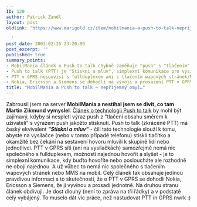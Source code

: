```yaml
---
ID: 120
author: Patrick Zandl
layout: post
oldlink: 'https://www.marigold.cz/item/mobilmania-a-push-to-talk-neprijemny-omyl

  '
post_date: 2003-02-25 23:20:00
post_excerpt: ''
published: true
summary_points:
- MobilMania článek o Push to talk chybně zaměňuje "push" s "tlačením".
- Push to talk (PTT) je "Stiskni a mluv", simplexní komunikace pro vysílačky/telefony.
- PTT v GPRS nesouvisí s fullduplexem ani s tlačením wapových stránek/MMS.
- Nokia, Ericsson a Siemens se dohodli na vývoji a prosazení PTT v GPRS.
title: "MobilMania a Push to talk – nepříjemný omyl…"
---
```


Zabrousil jsem na server <STRONG>MobilMania a nestíhal jsem se divit, co tam Martin Zikmund vymyslel</STRONG>. <A href="http://www.mobilmania.cz/Profi/AR.asp?ARI=104296" target=_blank>Článek o technologii Push to talk</A> by mohl být zajímavý, kdyby si nespletl výraz push z "tlačení obsahu směrem k uživateli" s výrazem push jakožto stisknutí. Push to talk (zkráceně PTT) má český ekvivalent <EM><STRONG>"Stiskni a mluv"</STRONG></EM> - čili tato technologie slouží k tomu, abyste na vysílačce (nebo v tomto případě telefonu) stiskli tlačítko a okamžitě bez čekání na sestavení hovoru mluvili k skupině lidí nebo jednotlivci. PTT v GPRS síti (ani na vysílačkách) samozřejmě nemá nic společného s fullduplexem, možností najednou hovořit a slyšet - je to simplexní komunikace, kdy buďto hovoříte nebo posloucháte ale rozhodně ne obojí najednou. A už vůbec to nemá nic společného s tlačením wapových stránek nebo MMS na mobil. Celý článek tak obsahuje jedinou pravdivou informaci a to skutečnosti, že o PTT v GPRS se dohodli Nokia, Ericsson a Siemens, že ji vyvinou a prosadí jednotně. Na druhou stranu článek obdivuji. Je dost dlouhý (není to zpráva na tři řádky) a v podstatě celý vybájený. To muselo dát víc práce, než nastudovat PTT in GPRS nwrk :)